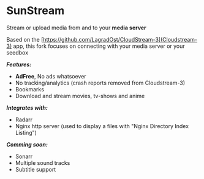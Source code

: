 # SunStream
Stream or upload media from and to your **media server**


Based on the [https://github.com/LagradOst/CloudStream-3](Cloudstream-3) app, this fork focuses on connecting with your media server or your seedbox



***Features:***
+ **AdFree**, No ads whatsoever
+ No tracking/analytics (crash reports removed from Cloudstream-3)
+ Bookmarks
+ Download and stream movies, tv-shows and anime

***Integrates with:***
+ Radarr
+ Nginx http server (used to display a files with "Nginx Directory Index Listing")

***Comming soon:***
+ Sonarr
+ Multiple sound tracks
+ Subtitle support

